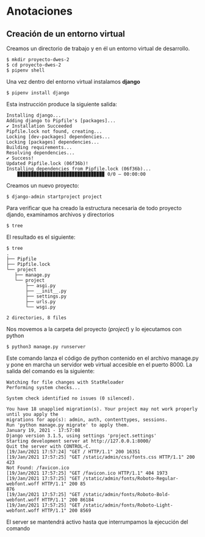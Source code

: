 # Anotaciones

## Creación de un entorno virtual

Creamos un directorio de trabajo y en él un entorno virtual de desarrollo.

```
$ mkdir proyecto-dwes-2
$ cd proyecto-dwes-2
$ pipenv shell
```

Una vez dentro del entorno virtual instalamos **django**
```
$ pipenv install django
```
Esta instrucción produce la siguiente salida:
```
Installing django...
Adding django to Pipfile's [packages]...
✔ Installation Succeeded  
Pipfile.lock not found, creating...
Locking [dev-packages] dependencies...
Locking [packages] dependencies...
Building requirements...
Resolving dependencies...
✔ Success!  
Updated Pipfile.lock (06f36b)!
Installing dependencies from Pipfile.lock (06f36b)...
    ▉▉▉▉▉▉▉▉▉▉▉▉▉▉▉▉▉▉▉▉▉▉▉▉▉▉▉▉▉▉▉▉ 0/0 — 00:00:00
```

Creamos un nuevo proyecto:
```
$ django-admin startproject project
```

Para verificar que ha creado la estructura necesaria de todo proyecto djando, examinamos archivos y directorios
```
$ tree
```

El resultado es el siguiente:

```
$ tree  
.
├── Pipfile
├── Pipfile.lock
└── project
   ├── manage.py
   └── project
       ├── asgi.py
       ├── __init__.py
       ├── settings.py
       ├── urls.py
       └── wsgi.py

2 directories, 8 files
```
Nos movemos a la carpeta del proyecto (*project*) y lo ejecutamos con python
```
$ python3 manage.py runserver
```
Este comando lanza el código de python contenido en el archivo manage.py y pone en marcha un servidor web virtual accesible en el puerto 8000. La salida del comando es la siguiente:
```
Watching for file changes with StatReloader
Performing system checks...

System check identified no issues (0 silenced).

You have 18 unapplied migration(s). Your project may not work properly until you apply the 
migrations for app(s): admin, auth, contenttypes, sessions.                                   
Run 'python manage.py migrate' to apply them.
January 19, 2021 - 17:57:08
Django version 3.1.5, using settings 'project.settings'
Starting development server at http://127.0.0.1:8000/
Quit the server with CONTROL-C.
[19/Jan/2021 17:57:24] "GET / HTTP/1.1" 200 16351
[19/Jan/2021 17:57:25] "GET /static/admin/css/fonts.css HTTP/1.1" 200 423
Not Found: /favicon.ico
[19/Jan/2021 17:57:25] "GET /favicon.ico HTTP/1.1" 404 1973
[19/Jan/2021 17:57:25] "GET /static/admin/fonts/Roboto-Regular-webfont.woff HTTP/1.1" 200 85
876
[19/Jan/2021 17:57:25] "GET /static/admin/fonts/Roboto-Bold-webfont.woff HTTP/1.1" 200 86184
[19/Jan/2021 17:57:25] "GET /static/admin/fonts/Roboto-Light-webfont.woff HTTP/1.1" 200 8569
```
El server se mantendrá activo hasta que interrumpamos la ejecución del comando